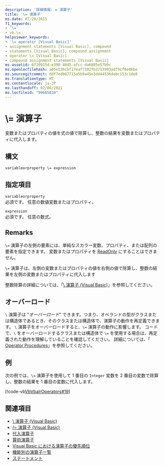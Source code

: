 ```yaml
---
description: '詳細情報: = 演算子'
title: '\= 演算子'
ms.date: 07/20/2015
f1_keywords:
- '\='
- vb.\=
helpviewer_keywords:
- '\= operator [Visual Basic]'
- assignment statements [Visual Basic], compound
- statements [Visual Basic], compound assignment
- operator \= [Visual Basic]
- compound assignment statements [Visual Basic]
ms.assetid: 6f39915d-e398-4045-afcc-da6885e57b9c
ms.openlocfilehash: a05e136cbf17eaf7102fb2213993adf9cf0e06be
ms.sourcegitcommit: ddf7edb67715a5b9a45e3dd44536dabc153c1de0
ms.translationtype: HT
ms.contentlocale: ja-JP
ms.lasthandoff: 02/06/2021
ms.locfileid: "99665810"
---
```

# <a name="-operator"></a>\\= 演算子

変数またはプロパティの値を式の値で除算し、整数の結果を変数またはプロパティに代入します。  
  
## <a name="syntax"></a>構文  
  
```vb  
variableorproperty \= expression  
```  
  
## <a name="parts"></a>指定項目  

 `variableorproperty`  
 必須です。 任意の数値変数またはプロパティ。  
  
 `expression`  
 必須です。 任意の数式。  
  
## <a name="remarks"></a>Remarks  

 `\=` 演算子の左側の要素には、単純なスカラー変数、プロパティ、または配列の要素を指定できます。 変数またはプロパティを [ReadOnly](../modifiers/readonly.md) にすることはできません。  
  
 `\=` 演算子は、左側の変数またはプロパティの値を右側の値で除算し、整数の結果を左側の変数またはプロパティに代入します  
  
 整数除算の詳細については、「[\ 演算子 (Visual Basic)](integer-division-operator.md)」を参照してください。  
  
## <a name="overloading"></a>オーバーロード  

 `\` 演算子は "*オーバーロード*" できます。つまり、オペランドの型がクラスまたは構造体であるとき、そのクラスまたは構造体で、演算子の動作を再定義できます。 `\` 演算子をオーバーロードすると、`\=` 演算子の動作に影響します。 コードで、`\` をオーバーロードするクラスまたは構造体で `\=` を使用する場合は、再定義された動作を理解していることを確認してください。 詳細については、「 [Operator Procedures](../../programming-guide/language-features/procedures/operator-procedures.md)」を参照してください。  
  
## <a name="example"></a>例  

 次の例では、`\=` 演算子を使用して 1 番目の `Integer` 変数を 2 番目の変数で除算し、整数の結果を 1 番目の変数に代入します。  
  
 [!code-vb[VbVbalrOperators#19](~/samples/snippets/visualbasic/VS_Snippets_VBCSharp/VbVbalrOperators/VB/Class1.vb#19)]  
  
## <a name="see-also"></a>関連項目

- [\ 演算子 (Visual Basic)](integer-division-operator.md)
- [/= 演算子 (Visual Basic)](floating-point-division-assignment-operator.md)
- [代入演算子](assignment-operators.md)
- [算術演算子](arithmetic-operators.md)
- [Visual Basic における演算子の優先順位](operator-precedence.md)
- [機能別の演算子一覧](operators-listed-by-functionality.md)
- [ステートメント](../../programming-guide/language-features/statements.md)
